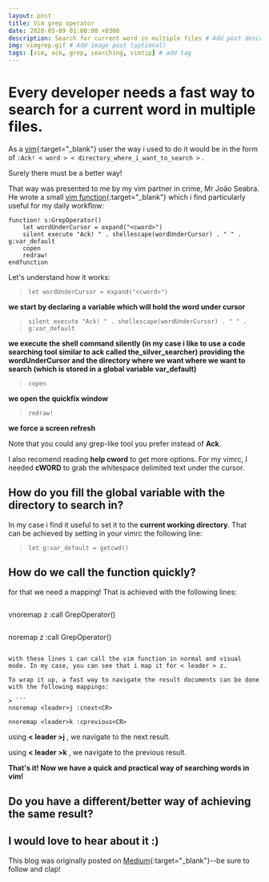 ```yaml
---
layout: post
title: Vim grep operator
date: 2020-05-09 01:00:00 +0300
description: Search for current word in multiple files # Add post description (optional)
img: vimgrep.gif # Add image post (optional)
tags: [vim, ack, grep, searching, vimtip] # add tag
---
```

# Every developer needs a fast way to search for a current word in multiple files.

As a [vim](https://github.com/vim){:target="_blank"} user the way i used to do it would be in the form of ``` :Ack! < word > < directory_where_i_want_to_search > ``` .

Surely there must be a better way!

That way was presented to me by my vim partner in crime, Mr João Seabra.
He wrote a small [vim function](https://learnvimscriptthehardway.stevelosh.com/chapters/23.html){:target="_blank"} which i find particularly useful for my daily workflow:

```
function! s:GrepOperator()
    let wordUnderCursor = expand("<cword>")
    silent execute "Ack! " . shellescape(wordUnderCursor) . " " . g:var_default
    copen
    redraw!
endfunction
```

Let's understand how it works:

> ```let wordUnderCursor = expand("<cword>")```

**we start by declaring a variable which will hold the word under cursor**

> ```silent execute "Ack! " . shellescape(wordUnderCursor) . " " . g:var_default```

**we execute the shell command silently (in my case i like to use a code searching tool similar to ack called the_silver_searcher) providing the wordUnderCursor and the directory where we want where we want to search (which is stored in a global variable var_default)**

> ``` copen ```

**we open the quickfix window**

> ``` redraw! ```

**we force a screen refresh**

Note that you could any grep-like tool you prefer instead of **Ack**.

I also recomend reading **help cword** to get more options. For my vimrc, I needed **cWORD** to grab the whitespace delimited text under the cursor.

## How do you fill the global variable with the directory to search in?

In my case i find it useful to set it to the **current working directory**. That can be achieved by setting in your vimrc the following line:

> ```let g:var_default = getcwd()```

## How do we call the function quickly?

for that we need a mapping!  That is achieved with the following lines:

> ```
vnoremap <leader>z :<c-u>call <SID>GrepOperator()<cr>
```
```
noremap <leader>z :<c-u>call <SID>GrepOperator()<cr>
```

with these lines i can call the vim function in normal and visual mode. In my case, you can see that i map it for < leader > z.

To wrap it up, a fast way to navigate the result documents can be done with the following mappings:

> ```
nnoremap <leader>j :cnext<CR>
```
```
nnoremap <leader>k :cprevious<CR>
```

using **< leader >j** , we navigate to the next result.

using **< leader >k** , we navigate to the previous result.


**That's it! Now we have a quick and practical way of searching words in vim!**

## Do you have a different/better way of achieving the same result?
## I would love to hear about it :)


This blog was originally posted on [Medium](https://link.medium.com/QyA2B23on6){:target="_blank"}--be sure to follow and clap!
